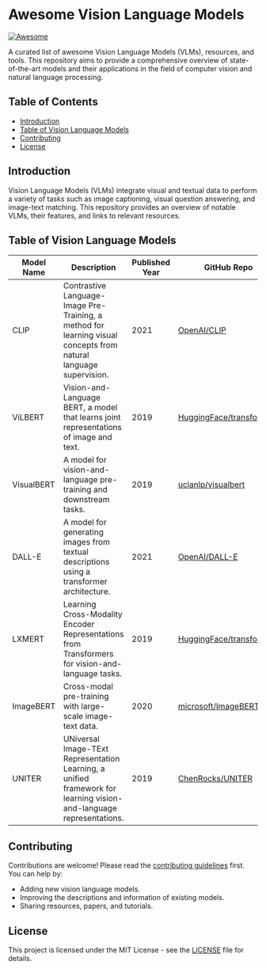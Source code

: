 # Awesome Vision Language Models

[![Awesome](https://awesome.re/badge.svg)](https://awesome.re)

A curated list of awesome Vision Language Models (VLMs), resources, and tools. This repository aims to provide a comprehensive overview of state-of-the-art models and their applications in the field of computer vision and natural language processing.

## Table of Contents

- [Introduction](#introduction)
- [Table of Vision Language Models](#table-of-vision-language-models)
- [Contributing](#contributing)
- [License](#license)

## Introduction

Vision Language Models (VLMs) integrate visual and textual data to perform a variety of tasks such as image captioning, visual question answering, and image-text matching. This repository provides an overview of notable VLMs, their features, and links to relevant resources.

## Table of Vision Language Models

| Model Name | Description | Published Year | GitHub Repo | Paper |
|------------|-------------|----------------|-------------|-------|
| CLIP       | Contrastive Language-Image Pre-Training, a method for learning visual concepts from natural language supervision. | 2021 | [OpenAI/CLIP](https://github.com/openai/CLIP) | [Paper](https://arxiv.org/abs/2103.00020) |
| ViLBERT    | Vision-and-Language BERT, a model that learns joint representations of image and text. | 2019 | [HuggingFace/transformers](https://github.com/huggingface/transformers) | [Paper](https://arxiv.org/abs/1908.02265) |
| VisualBERT | A model for vision-and-language pre-training and downstream tasks. | 2019 | [uclanlp/visualbert](https://github.com/uclanlp/visualbert) | [Paper](https://arxiv.org/abs/1908.03557) |
| DALL-E     | A model for generating images from textual descriptions using a transformer architecture. | 2021 | [OpenAI/DALL-E](https://github.com/openai/DALL-E) | [Paper](https://arxiv.org/abs/2102.12092) |
| LXMERT     | Learning Cross-Modality Encoder Representations from Transformers for vision-and-language tasks. | 2019 | [HuggingFace/transformers](https://github.com/huggingface/transformers) | [Paper](https://arxiv.org/abs/1908.07490) |
| ImageBERT  | Cross-modal pre-training with large-scale image-text data. | 2020 | [microsoft/ImageBERT](https://github.com/microsoft/ImageBERT) | [Paper](https://arxiv.org/abs/2001.07966) |
| UNITER     | UNiversal Image-TExt Representation Learning, a unified framework for learning vision-and-language representations. | 2019 | [ChenRocks/UNITER](https://github.com/ChenRocks/UNITER) | [Paper](https://arxiv.org/abs/1909.11740) |

## Contributing

Contributions are welcome! Please read the [contributing guidelines](CONTRIBUTING.md) first. You can help by:

- Adding new vision language models.
- Improving the descriptions and information of existing models.
- Sharing resources, papers, and tutorials.

## License

This project is licensed under the MIT License - see the [LICENSE](LICENSE) file for details.

